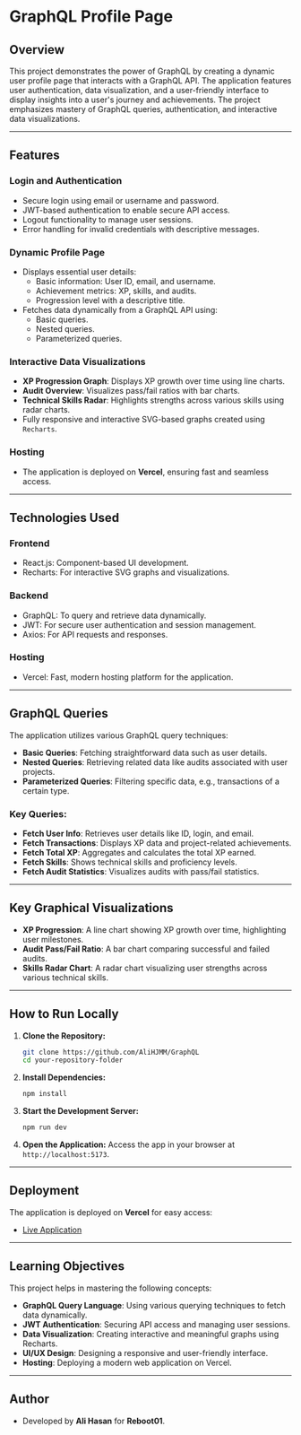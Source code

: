 # GraphQL Profile Page

## Overview

This project demonstrates the power of GraphQL by creating a dynamic user profile page that interacts with a GraphQL API. The application features user authentication, data visualization, and a user-friendly interface to display insights into a user's journey and achievements. The project emphasizes mastery of GraphQL queries, authentication, and interactive data visualizations.

---

## Features

### **Login and Authentication**

- Secure login using email or username and password.
- JWT-based authentication to enable secure API access.
- Logout functionality to manage user sessions.
- Error handling for invalid credentials with descriptive messages.

### **Dynamic Profile Page**

- Displays essential user details:
  - Basic information: User ID, email, and username.
  - Achievement metrics: XP, skills, and audits.
  - Progression level with a descriptive title.
- Fetches data dynamically from a GraphQL API using:
  - Basic queries.
  - Nested queries.
  - Parameterized queries.

### **Interactive Data Visualizations**

- **XP Progression Graph**: Displays XP growth over time using line charts.
- **Audit Overview**: Visualizes pass/fail ratios with bar charts.
- **Technical Skills Radar**: Highlights strengths across various skills using radar charts.
- Fully responsive and interactive SVG-based graphs created using `Recharts`.

### **Hosting**

- The application is deployed on **Vercel**, ensuring fast and seamless access.

---

## Technologies Used

### **Frontend**

- React.js: Component-based UI development.
- Recharts: For interactive SVG graphs and visualizations.

### **Backend**

- GraphQL: To query and retrieve data dynamically.
- JWT: For secure user authentication and session management.
- Axios: For API requests and responses.

### **Hosting**

- Vercel: Fast, modern hosting platform for the application.

---

## GraphQL Queries

The application utilizes various GraphQL query techniques:

- **Basic Queries**: Fetching straightforward data such as user details.
- **Nested Queries**: Retrieving related data like audits associated with user projects.
- **Parameterized Queries**: Filtering specific data, e.g., transactions of a certain type.

### Key Queries:

- **Fetch User Info**: Retrieves user details like ID, login, and email.
- **Fetch Transactions**: Displays XP data and project-related achievements.
- **Fetch Total XP**: Aggregates and calculates the total XP earned.
- **Fetch Skills**: Shows technical skills and proficiency levels.
- **Fetch Audit Statistics**: Visualizes audits with pass/fail statistics.

---

## Key Graphical Visualizations

- **XP Progression**: A line chart showing XP growth over time, highlighting user milestones.
- **Audit Pass/Fail Ratio**: A bar chart comparing successful and failed audits.
- **Skills Radar Chart**: A radar chart visualizing user strengths across various technical skills.

---

## How to Run Locally

1. **Clone the Repository:**

   ```bash
   git clone https://github.com/AliHJMM/GraphQL
   cd your-repository-folder
   ```

2. **Install Dependencies:**

   ```bash
   npm install
   ```

3. **Start the Development Server:**

   ```bash
   npm run dev
   ```

4. **Open the Application:**
   Access the app in your browser at `http://localhost:5173`.

---

## Deployment

The application is deployed on **Vercel** for easy access:

- [Live Application](https://alihjmm-graphql.vercel.app/)

---

## Learning Objectives

This project helps in mastering the following concepts:

- **GraphQL Query Language**: Using various querying techniques to fetch data dynamically.
- **JWT Authentication**: Securing API access and managing user sessions.
- **Data Visualization**: Creating interactive and meaningful graphs using Recharts.
- **UI/UX Design**: Designing a responsive and user-friendly interface.
- **Hosting**: Deploying a modern web application on Vercel.

---

## Author

- Developed by **Ali Hasan** for **Reboot01**.
